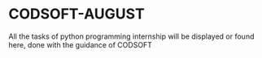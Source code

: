 # CODSOFT-AUGUST
All the tasks of python programming internship will be displayed or found here, done with the guidance of CODSOFT
